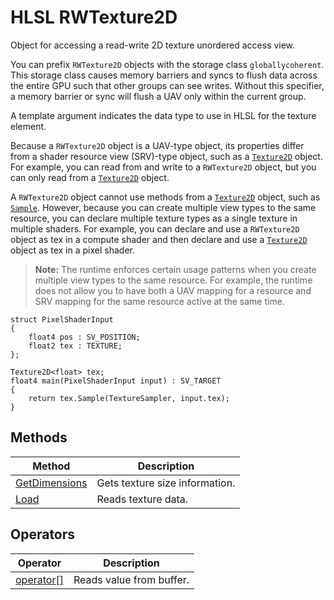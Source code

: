 # HLSL RWTexture2D

Object for accessing a read-write 2D texture unordered access view.

You can prefix `RWTexture2D` objects with the storage class `globallycoherent`. This storage class causes memory barriers and syncs to flush data across the entire GPU such that other groups can see writes. Without this specifier, a memory barrier or sync will flush a UAV only within the current group.

A template argument indicates the data type to use in HLSL for the texture element.

Because a `RWTexture2D` object is a UAV-type object, its properties differ from a shader resource view (SRV)-type object, such as a [`Texture2D`](hlsl-obj-texture2D.md) object. For example, you can read from and write to a `RWTexture2D` object, but you can only read from a [`Texture2D`](hlsl-obj-texture2D.md) object.

A `RWTexture2D` object cannot use methods from a [`Texture2D`](hlsl-obj-texture2D.md) object, such as [`Sample`](hlsl-method-sample.md). However, because you can create multiple view types to the same resource, you can declare multiple texture types as a single texture in multiple shaders. For example, you can declare and use a `RWTexture2D` object as tex in a compute shader and then declare and use a [`Texture2D`](hlsl-obj-texture2D.md) object as tex in a pixel shader.

>**Note:** The runtime enforces certain usage patterns when you create multiple view types to the same resource. For example, the runtime does not allow you to have both a UAV mapping for a resource and SRV mapping for the same resource active at the same time.

```HLSL
struct PixelShaderInput
{
    float4 pos : SV_POSITION;
    float2 tex : TEXTURE;
};

Texture2D<float> tex;
float4 main(PixelShaderInput input) : SV_TARGET
{
    return tex.Sample(TextureSampler, input.tex);
}
```

## Methods

| Method | Description |
| - | - |
| [GetDimensions](hlsl-method-getDimensions.md) | Gets texture size information. |
| [Load](hlsl-method-load.md) | Reads texture data. |

## Operators

| Operator | Description |
| - | - |
| [operator\[\]](hlsl-operator.md) | Reads value from buffer. |